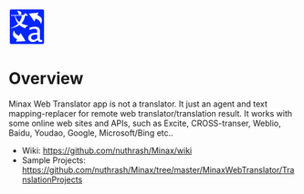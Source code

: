 <img src="../Assets/Images/Translator.png" width="64" title="Translator App Icon">

# Overview
Minax Web Translator app is not a translator. It just an agent and text mapping-replacer for remote web translator/translation result.
It works with some online web sites and APIs, such as Excite, CROSS-transer, Weblio, Baidu, Youdao, Google, Microsoft/Bing etc..

- Wiki: https://github.com/nuthrash/Minax/wiki
- Sample Projects: https://github.com/nuthrash/Minax/tree/master/MinaxWebTranslator/TranslationProjects



